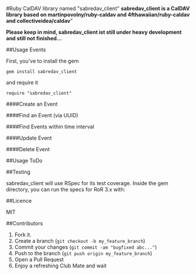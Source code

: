 #Ruby CalDAV library named "sabredav_client"
**sabredav_client is a CalDAV library based on martinpovolny/ruby-caldav and 4fthawaiian/ruby-caldav and collectiveidea/caldav**"

**Please keep in mind, sabredav_client ist still under heavy development and still not finished...**

##Usage Events

First, you've to install the gem

    gem install sabredav_client

and require it

    require "sabredav_client"

####Create an Event

####Find an Event  (via UUID)  

####Find Events within time interval

####Update Event

####Delete Event

##Usage ToDo

##Testing

sabredav_client will use RSpec for its test coverage. Inside the gem
directory, you can run the specs for RoR 3.x with:

##Licence

MIT



##Contributors



1. Fork it.
2. Create a branch (`git checkout -b my_feature_branch`)
3. Commit your changes (`git commit -am "bugfixed abc..."`)
4. Push to the branch (`git push origin my_feature_branch`)
5. Open a Pull Request
6. Enjoy a refreshing Club Mate and wait

